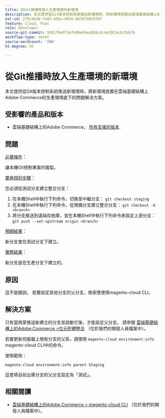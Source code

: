 ```yaml
---
title: 從Git推播時放入生產環境的新環境
description: 本文提供從Git版本控制系統推送新環境時，將新環境放置在雲端基礎結構上Adobe Commerce的生產環境底下的問題解決方案。
exl-id: 279cd6d8-fd45-45ba-8456-8b397a01976f
feature: Cloud, Paas
role: Developer
source-git-commit: 958179e0f3efe08e65ea8b0c4c4e1015e3c5bb76
workflow-type: tm+mt
source-wordcount: '296'
ht-degree: 0%

---
```


# 從Git推播時放入生產環境的新環境

本文提供從Git版本控制系統推送新環境時，將新環境放置在雲端基礎結構上Adobe Commerce的生產環境底下的問題解決方案。

## 受影響的產品和版本

* 雲端基礎結構上的Adobe Commerce， [所有支援的版本](https://magento.com/sites/default/files/magento-software-lifecycle-policy.pdf).

## 問題

<u>必要條件</u>：

讓本機Git控制專案的複製。

<u>要再現的步驟</u>：

您必須從測試分支建立整合分支：

1. 在本機Shell中執行下列命令，切換至中繼分支： `git checkout staging`
1. 在本機Shell中執行下列命令，從預備分支建立整合分支： `git checkout -b <branch>`
1. 將分支推送到遠端存放庫，並在本機Shell中執行下列命令來設定上游分支： `git push --set-upstream origin <branch>`

<u>預期結果</u>：

新分支會在測試分支下建立。

<u>實際結果</u>：

新分支是在生產分支下建立的。

## 原因

這不是錯誤。 若要設定其他分支的父分支，商家應使用magento-cloud CLI。

## 解決方案

只有當商家推送新建立的分支並啟動它後，才能設定父分支。 請參閱 [雲端基礎結構上的Adobe Commerce >位元貯體整合](https://devdocs.magento.com/cloud/integrations/bitbucket-integration.html#create-a-new-cloud-branch) （位於我們的開發人員檔案中）。

若要更新伺服器上現有分支的父系，請使用 `magento-cloud environment:info` magento-cloud CLI中的命令。

使用範例：

`magento-cloud environment:info parent Staging`

這會將目前出庫分支的父分支設定為「測試」。

## 相關閱讀

* [雲端基礎結構上的Adobe Commerce > magento-cloud CLI](https://devdocs.magento.com/cloud/reference/cli-ref-topic.html) （位於我們的開發人員檔案中）。
